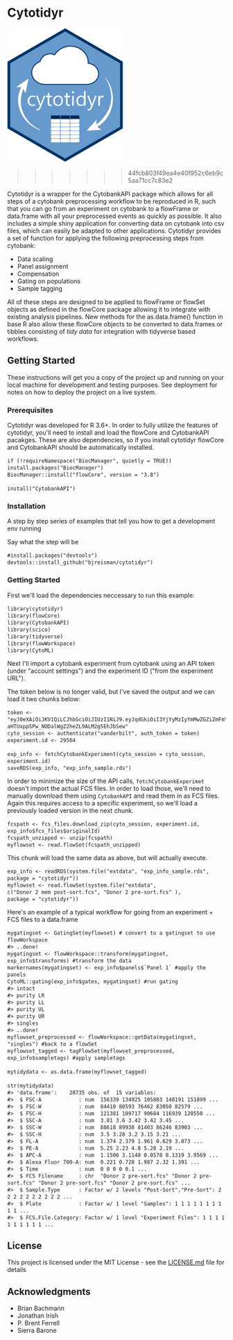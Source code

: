# Cytotidyr
![Logo](https://raw.githubusercontent.com/bjreisman/cytotidyr/master/vignettes/figures/cytotidyrlogo2.png)
>>>>>>> 44fcb803f49ea4e40f952c6eb9c5aa71cc7c83e2

Cytotidyr is a wrapper for the CytobankAPI package which allows for all steps of a cytobank preprocessing workflow to be reproduced in R, such that you can go from an experiment on cytobank to a flowFrame or data.frame with all your preprocessed events as quickly as possible. It also includes a simple shiny application for converting data on cytobank into csv files, which can easily be adapted to other applications. 
Cytotidyr provides a set of function for applying the following preprocessing steps from cytobank:
  - Data scaling
- Panel assignment
- Compensation
- Gating on populations
- Sample tagging

All of these steps are designed to be applied to flowFrame or flowSet objects as defined in the flowCore package allowing it to integrate with existing analysis pipelines. New methods for the as.data.frame() function in base R also allow these flowCore objects to be converted to data.frames or tibbles consisting of _*tidy data*_ for integration with tidyverse based workflows.


## Getting Started

These instructions will get you a copy of the project up and running on your local machine for development and testing purposes. See deployment for notes on how to deploy the project on a live system.

### Prerequisites

Cytotidyr was developed for R 3.6+. In order to fully utilize the features of cytotidyr, you'll need to install and load the flowCore and CytobankAPI pacakges. These are also dependencies, so if you install cytotidyr flowCore and CytobankAPI should be automatically installed. 
```{r}
if (!requireNamespace("BiocManager", quietly = TRUE))
install.packages("BiocManager")
BiocManager::install("flowCore", version = "3.8")

install("CytobankAPI")
```

### Installation

A step by step series of examples that tell you how to get a development env running

Say what the step will be

```{r}
#install.packages("devtools")
devtools::install_github("bjreisman/cytotidyr")
```
### Getting Started

First we'll load the dependencies neccessary to run this example:
  ```{r}
library(cytotidyr)
library(flowCore)
library(CytobankAPI)
library(scico)
library(tidyverse)
library(flowWorkspace)
library(CytoML)
```

Next I'll import a cytobank experiment from cytobank using an API token (under "account settings") and the experiment ID ("from the experiment URL"). 

The token below is no longer valid, but I've saved the output and we can load it two chunks below:
  ```{r}
token <- "eyJ0eXAiOiJKV1QiLCJhbGciOiJIUzI1NiJ9.eyJqdGkiOiI3YjYyMzIyYmMwZGZiZmFmYzI0ZWQ5NTg2ZDdlOGMzMyIsImV4cCI6MTU1MzE5OTk2MiwidXNlcl9pZCI6MTQ3LCJhdWQiOiJjeXRvYmFua19hcGlfdjFfdXNlcnMiLCJpYXQiOjE1NTMxNzExNjIsImlzcyI6Imh0dHBzOi8vdmFuZGVyYmlsdC5jeXRvYmFuay5vcmcvIiwibmJmIjoxNTUzMTcxMTYyLCJzdWIiOiJjeXRvYmFua19hcGlfdjEifQ.T1Wn-aHTUxppSPw_NODalWgZ2heZL9ALM2g5EhJbSew"
cyto_session <- authenticate("vanderbilt", auth_token = token)
experiment.id <- 29564

exp_info <- fetchCytobankExperiment(cyto_session = cyto_session, experiment.id)
saveRDS(exp_info, "exp_info_sample.rds")
```

In order to minimize the size of the API calls, `fetchCytobankExperimet` doesn't import the actual FCS files. In order to load those, we'll need to manually download them using `CytobankAPI` and read them in as FCS files. Again this requires access to a specific experiment, so we'll load a previously loaded version in the next chunk. 
```{r}
fcspath <- fcs_files.download_zip(cyto_session, experiment.id, exp_info$fcs_files$originalId)
fcspath_unzipped <- unzip(fcspath)
myflowset <- read.flowSet(fcspath_unzipped)
```
This chunk will load the same data as above, but will actually execute. 
```{r}
exp_info <- readRDS(system.file("extdata", "exp_info_sample.rds", package = "cytotidyr"))
myflowset <- read.flowSet(system.file("extdata",
c("Donor 2 mem post-sort.fcs", "Donor 2 pre-sort.fcs" ),
package = "cytotidyr"))
```

Here's an example of a typical workflow for going from an experiment + FCS files to a data.frame
```{r}
mygatingset <- GatingSet(myflowset) # convert to a gatingset to use flowWorkspace
#> ..done!
mygatingset <- flowWorkspace::transform(mygatingset, exp_info$transforms) #transform the data
markernames(mygatingset) <- exp_info$panels$`Panel 1` #apply the panels
CytoML::gating(exp_info$gates, mygatingset) #run gating 
#> intact
#> purity LR
#> purity LL
#> purity UL
#> purity UR
#> singles
#> ..done!
myflowset_preprocessed <- flowWorkspace::getData(mygatingset, "singles") #back to a flowSet
myflowset_tagged <- tagFlowSet(myflowset_preprocessed, exp_info$sampletags) #apply sampletags

mytidydata <- as.data.frame(myflowset_tagged)

str(mytidydata)
#> 'data.frame':    28735 obs. of  15 variables:
#>  $ FSC-A            : num  156339 134925 105803 148191 151899 ...
#>  $ FSC-W            : num  84410 80593 76462 83050 82579 ...
#>  $ FSC-H            : num  121381 109717 90684 116939 120550 ...
#>  $ SSC-A            : num  3.81 3.6 3.42 3.42 3.45 ...
#>  $ SSC-W            : num  88618 89930 81403 86246 83903 ...
#>  $ SSC-H            : num  3.5 3.28 3.2 3.15 3.21 ...
#>  $ FL-A             : num  1.374 2.379 1.961 0.629 3.073 ...
#>  $ PE-A             : num  5.25 2.23 4.8 5.28 2.19 ...
#>  $ APC-A            : num  1.1506 3.1148 0.0578 0.1319 3.9569 ...
#>  $ Alexa Fluor 700-A: num  0.221 0.728 1.987 2.32 1.391 ...
#>  $ Time             : num  0 0 0 0 0.1 ...
#>  $ FCS Filename     : chr  "Donor 2 pre-sort.fcs" "Donor 2 pre-sort.fcs" "Donor 2 pre-sort.fcs" "Donor 2 pre-sort.fcs" ...
#>  $ Sample.Type      : Factor w/ 2 levels "Post-Sort","Pre-Sort": 2 2 2 2 2 2 2 2 2 2 ...
#>  $ Plate            : Factor w/ 1 level "Samples": 1 1 1 1 1 1 1 1 1 1 ...
#>  $ FCS.File.Category: Factor w/ 1 level "Experiment Files": 1 1 1 1 1 1 1 1 1 1 ...
```
## License

This project is licensed under the MIT License - see the [LICENSE.md](LICENSE.md) file for details

## Acknowledgments
* Brian Bachmann
* Jonathan Irish
* P. Brent Ferrell
* Sierra Barone 
